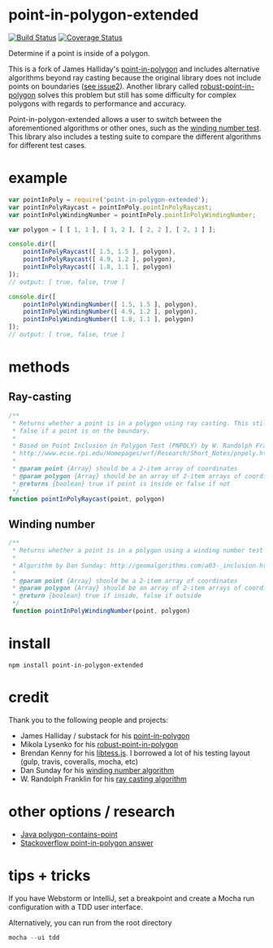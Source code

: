 # point-in-polygon-extended


[![Build Status](https://travis-ci.org/iominh/point-in-polygon-extended.svg)](https://travis-ci.org/iominh/point-in-polygon-extended) [![Coverage Status](https://coveralls.io/repos/iominh/point-in-polygon-extended/badge.svg)](https://coveralls.io/r/iominh/point-in-polygon-extended)

Determine if a point is inside of a polygon.

This is a fork of James Halliday's [point-in-polygon](https://github.com/substack/point-in-polygon) and includes
alternative algorithms beyond ray casting because the original library does not include points on boundaries
([see issue2](https://github.com/substack/point-in-polygon/issues/2)). Another library called
[robust-point-in-polygon](https://www.npmjs.com/package/robust-point-in-polygon) solves this problem but still
has some difficulty for complex polygons with regards to performance and accuracy.

Point-in-polygon-extended allows a user to switch between the aforementioned algorithms or other ones, such
as the [winding number test](http://geomalgorithms.com/a03-_inclusion.html). This library also includes a testing
suite to compare the different algorithms for different test cases.

# example


```js
var pointInPoly = require('point-in-polygon-extended');
var pointInPolyRaycast = pointInPoly.pointInPolyRaycast;
var pointInPolyWindingNumber = pointInPoly.pointInPolyWindingNumber;

var polygon = [ [ 1, 1 ], [ 1, 2 ], [ 2, 2 ], [ 2, 1 ] ];

console.dir([
    pointInPolyRaycast([ 1.5, 1.5 ], polygon),
    pointInPolyRaycast([ 4.9, 1.2 ], polygon),
    pointInPolyRaycast([ 1.8, 1.1 ], polygon)
]);
// output: [ true, false, true ]

console.dir([
    pointInPolyWindingNumber([ 1.5, 1.5 ], polygon),
    pointInPolyWindingNumber([ 4.9, 1.2 ], polygon),
    pointInPolyWindingNumber([ 1.8, 1.1 ], polygon)
]);
// output: [ true, false, true ]
```

# methods

## Ray-casting
```js
/**
 * Returns whether a point is in a polygon using ray casting. This still returns
 * false if a point is on the boundary.
 *
 * Based on Point Inclusion in Polygon Test (PNPOLY) by W. Randolph Franklin:
 * http://www.ecse.rpi.edu/Homepages/wrf/Research/Short_Notes/pnpoly.html
 *
 * @param point {Array} should be a 2-item array of coordinates
 * @param polygon {Array} should be an array of 2-item arrays of coordinates.
 * @returns {boolean} true if point is inside or false if not
 */
function pointInPolyRaycast(point, polygon)
```

## Winding number
```js
/**
 * Returns whether a point is in a polygon using a winding number test
 *
 * Algorithm by Dan Sunday: http://geomalgorithms.com/a03-_inclusion.html
 *
 * @param point {Array} should be a 2-item array of coordinates
 * @param polygon {Array} should be an array of 2-item arrays of coordinates.
 * @return {boolean} true if inside, false if outside
 */
 function pointInPolyWindingNumber(point, polygon)
 ```

# install

    npm install point-in-polygon-extended

# credit

Thank you to the following people and projects:

- James Halliday / substack for his [point-in-polygon](https://github.com/substack/point-in-polygon)
- Mikola Lysenko for his [robust-point-in-polygon](https://github.com/mikolalysenko/robust-point-in-polygon)
- Brendan Kenny for his [libtess.js](https://github.com/brendankenny/libtess.js). I borrowed a lot of his testing layout
(gulp, travis, coveralls, mocha, etc)
- Dan Sunday for his [winding number algorithm](http://geomalgorithms.com/a03-_inclusion.html)
- W. Randolph Franklin for his [ray casting algorithm](http://www.ecse.rpi.edu/Homepages/wrf/Research/Short_Notes/pnpoly.html)

# other options / research


- [Java polygon-contains-point](https://github.com/sromku/polygon-contains-point/tree/master/Polygon/src/com/sromku/polygon)
- [Stackoverflow point-in-polygon answer](http://stackoverflow.com/questions/217578/point-in-polygon-aka-hit-test)

# tips + tricks

If you have Webstorm or IntelliJ, set a breakpoint and create a Mocha run configuration with a TDD user interface.

Alternatively, you can run from the root directory

```javascript
mocha --ui tdd
```